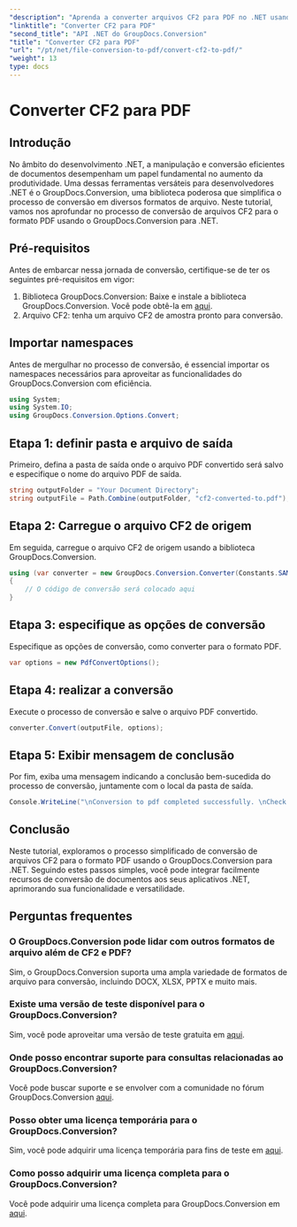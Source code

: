 ```yaml
---
"description": "Aprenda a converter arquivos CF2 para PDF no .NET usando o GroupDocs.Conversion. Simplifique suas tarefas de gerenciamento de documentos sem esforço."
"linktitle": "Converter CF2 para PDF"
"second_title": "API .NET do GroupDocs.Conversion"
"title": "Converter CF2 para PDF"
"url": "/pt/net/file-conversion-to-pdf/convert-cf2-to-pdf/"
"weight": 13
type: docs
---
```

# Converter CF2 para PDF

## Introdução
No âmbito do desenvolvimento .NET, a manipulação e conversão eficientes de documentos desempenham um papel fundamental no aumento da produtividade. Uma dessas ferramentas versáteis para desenvolvedores .NET é o GroupDocs.Conversion, uma biblioteca poderosa que simplifica o processo de conversão em diversos formatos de arquivo. Neste tutorial, vamos nos aprofundar no processo de conversão de arquivos CF2 para o formato PDF usando o GroupDocs.Conversion para .NET.
## Pré-requisitos
Antes de embarcar nessa jornada de conversão, certifique-se de ter os seguintes pré-requisitos em vigor:
1. Biblioteca GroupDocs.Conversion: Baixe e instale a biblioteca GroupDocs.Conversion. Você pode obtê-la em [aqui](https://releases.groupdocs.com/conversion/net/).
2. Arquivo CF2: tenha um arquivo CF2 de amostra pronto para conversão.

## Importar namespaces
Antes de mergulhar no processo de conversão, é essencial importar os namespaces necessários para aproveitar as funcionalidades do GroupDocs.Conversion com eficiência.
```csharp
using System;
using System.IO;
using GroupDocs.Conversion.Options.Convert;
```
## Etapa 1: definir pasta e arquivo de saída
Primeiro, defina a pasta de saída onde o arquivo PDF convertido será salvo e especifique o nome do arquivo PDF de saída.
```csharp
string outputFolder = "Your Document Directory";
string outputFile = Path.Combine(outputFolder, "cf2-converted-to.pdf");
```
## Etapa 2: Carregue o arquivo CF2 de origem
Em seguida, carregue o arquivo CF2 de origem usando a biblioteca GroupDocs.Conversion.
```csharp
using (var converter = new GroupDocs.Conversion.Converter(Constants.SAMPLE_CF2))
{
    // O código de conversão será colocado aqui
}
```
## Etapa 3: especifique as opções de conversão
Especifique as opções de conversão, como converter para o formato PDF.
```csharp
var options = new PdfConvertOptions();
```
## Etapa 4: realizar a conversão
Execute o processo de conversão e salve o arquivo PDF convertido.
```csharp
converter.Convert(outputFile, options);
```
## Etapa 5: Exibir mensagem de conclusão
Por fim, exiba uma mensagem indicando a conclusão bem-sucedida do processo de conversão, juntamente com o local da pasta de saída.
```csharp
Console.WriteLine("\nConversion to pdf completed successfully. \nCheck output in {0}", outputFolder);
```

## Conclusão
Neste tutorial, exploramos o processo simplificado de conversão de arquivos CF2 para o formato PDF usando o GroupDocs.Conversion para .NET. Seguindo estes passos simples, você pode integrar facilmente recursos de conversão de documentos aos seus aplicativos .NET, aprimorando sua funcionalidade e versatilidade.
## Perguntas frequentes
### O GroupDocs.Conversion pode lidar com outros formatos de arquivo além de CF2 e PDF?
Sim, o GroupDocs.Conversion suporta uma ampla variedade de formatos de arquivo para conversão, incluindo DOCX, XLSX, PPTX e muito mais.
### Existe uma versão de teste disponível para o GroupDocs.Conversion?
Sim, você pode aproveitar uma versão de teste gratuita em [aqui](https://releases.groupdocs.com/).
### Onde posso encontrar suporte para consultas relacionadas ao GroupDocs.Conversion?
Você pode buscar suporte e se envolver com a comunidade no fórum GroupDocs.Conversion [aqui](https://forum.groupdocs.com/c/conversion/11).
### Posso obter uma licença temporária para o GroupDocs.Conversion?
Sim, você pode adquirir uma licença temporária para fins de teste em [aqui](https://purchase.groupdocs.com/temporary-license/).
### Como posso adquirir uma licença completa para o GroupDocs.Conversion?
Você pode adquirir uma licença completa para GroupDocs.Conversion em [aqui](https://purchase.groupdocs.com/buy).
